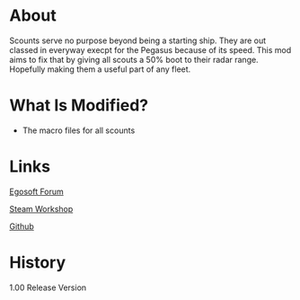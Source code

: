 # About

Scounts serve no purpose beyond being a starting ship. They are out classed in everyway execpt for the Pegasus because of its speed. This mod aims to fix that by giving all scouts a 50% boot to their radar range. Hopefully making them a useful part of any fleet.

# What Is Modified?

* The macro files for all scounts

# Links

[Egosoft Forum]()

[Steam Workshop]()

[Github](https://github.com/rovermicrover/x4-improvedscouts)

# History

1.00 Release Version